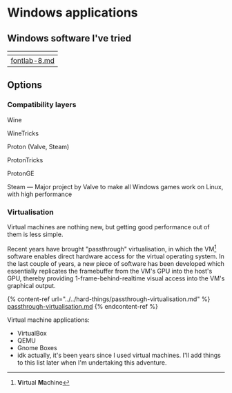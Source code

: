 # Windows applications

## Windows software I've tried

<table data-view="cards"><thead><tr><th data-type="content-ref"></th></tr></thead><tbody><tr><td><a href="fontlab-8.md">fontlab-8.md</a></td></tr></tbody></table>

## Options

### Compatibility layers

Wine

WineTricks

Proton (Valve, Steam)

ProtonTricks

ProtonGE

Steam — Major project by Valve to make all Windows games work on Linux, with high performance

### Virtualisation

Virtual machines are nothing new, but getting good performance out of them is less simple.

Recent years have brought "passthrough" virtualisation, in which the VM[^1] software enables direct hardware access for the virtual operating system. In the last couple of years, a new piece of software has been developed which essentially replicates the framebuffer from the VM's GPU into the host's GPU, thereby providing 1-frame-behind-realtime visual access into the VM's graphical output.&#x20;

{% content-ref url="../../hard-things/passthrough-virtualisation.md" %}
[passthrough-virtualisation.md](../../hard-things/passthrough-virtualisation.md)
{% endcontent-ref %}

Virtual machine applications:

* VirtualBox
* QEMU
* Gnome Boxes
* idk actually, it's been years since I used virtual machines. I'll add things to this list later when I'm undertaking this adventure.

[^1]: **V**irtual **M**achine
